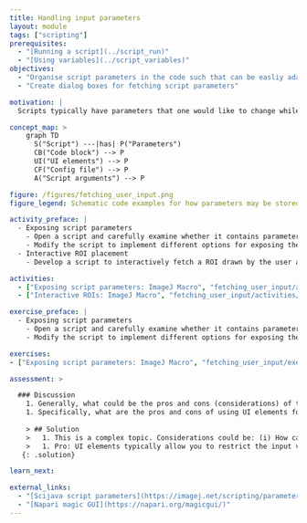 ```yaml
---
title: Handling input parameters
layout: module
tags: ["scripting"]
prerequisites:
  - "[Running a script](../script_run)"
  - "[Using variables](../script_variables)"
objectives:
  - "Organise script parameters in the code such that can be easliy adapted"
  - "Create dialog boxes for fetching script parameters"

motivation: |
  Scripts typically have parameters that one would like to change while leaving the core of the code untouched. Examples for such changable parameteres are the input image file and image processing parameters such as filter sizes and thresholds. It is very important to learn how to "expose" such parameters in ways that do not require digging into and modifying the actual code too much.

concept_map: >
    graph TD
      S("Script") ---|has| P("Parameters")
      CB("Code block") --> P
      UI("UI elements") --> P
      CF("Config file") --> P
      A("Script arguments") --> P

figure: /figures/fetching_user_input.png
figure_legend: Schematic code examples for how parameters may be stored inside or passed from outside to a script.

activity_preface: |
  - Exposing script parameters
    - Open a script and carefully examine whether it contains parameters.
    - Modify the script to implement different options for exposing these parameters (e.g, show in above figure and concept map).
  - Interactive ROI placement
    - Develop a script to interactively fetch a ROI drawn by the user and use it for a measurement.

activities:
  - ["Exposing script parameters: ImageJ Macro", "fetching_user_input/activities/fetch_user_input_imagejmacro.md", "markdown"]
  - ["Interactive ROIs: ImageJ Macro", "fetching_user_input/activities/interactive_roi.ijm", "java"]

exercise_preface: |
  - Exposing script parameters
    - Open a script and carefully examine whether it contains parameters.
    - Modify the script to implement different options for exposing these parameters (e.g., as show in above figure and concept map).

exercises:
- ["Exposing script parameters: ImageJ Macro", "fetching_user_input/exercises/fetch_user_input_imagejmacro.md", "markdown"]

assessment: >

  ### Discussion
    1. Generally, what could be the pros and cons (considerations) of the different ways (see figure and concept map) in which scripting parameters can be handled?
    1. Specifically, what are the pros and cons of using UI elements for fetching parameters?
    
    > ## Solution
    >   1. This is a complex topic. Considerations could be: (i) How can I keep track which images were analyzed with which parameters? (ii) How can I ensure that users of my script use valid parameters? (iii) How experienced are the users of my script (e.g. would they be able to modify the script itself)? (iv) If the script itself is modified when changing a parameter, how do I keep track of the different "versions" of the script? 
    >   1. Pro: UI elements typically allow you to restrict the input values to a valid range and it makes your script easy to use for people without programming experience. Con: Every time you want to run the script you have to interact with the UI and, unless you implement something special, you don't keep track which parameters were used to run the script.
   {: .solution}

learn_next:

external_links:
  - "[Scijava script parameters](https://imagej.net/scripting/parameters)"
  - "[Napari magic GUI](https://napari.org/magicgui/)"
---
```

